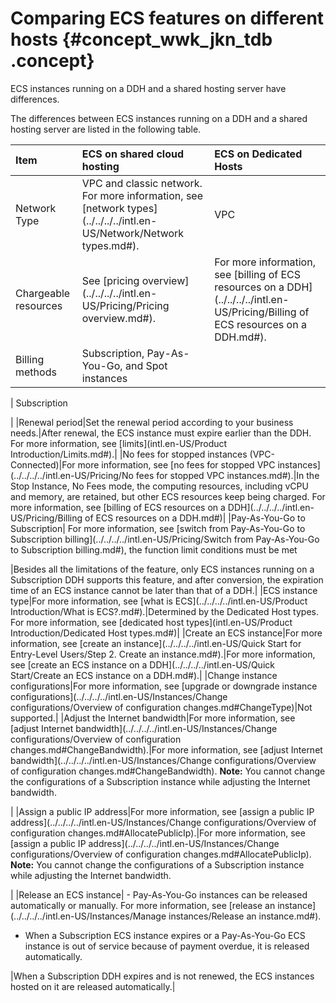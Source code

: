 # Comparing ECS features on different hosts {#concept_wwk_jkn_tdb .concept}

ECS instances running on a DDH and a shared hosting server have differences.

The differences between ECS instances running on a DDH and a shared hosting server are listed in the following table.

|Item|ECS on shared cloud hosting|ECS on Dedicated Hosts|
|:---|:--------------------------|:---------------------|
|Network Type|VPC and classic network. For more information, see [network types](../../../../intl.en-US/Network/Network types.md#).|VPC|
|Chargeable resources|See [pricing overview](../../../../intl.en-US/Pricing/Pricing overview.md#).|For more information, see [billing of ECS resources on a DDH](../../../../intl.en-US/Pricing/Billing of ECS resources on a DDH.md#).|
|Billing methods| Subscription, Pay-As-You-Go, and Spot instances

 | Subscription

 |
|Renewal period|Set the renewal period according to your business needs.|After renewal, the ECS instance must expire earlier than the DDH. For more information, see [limits](intl.en-US/Product Introduction/Limits.md#).|
|No fees for stopped instances \(VPC-Connected\)|For more information, see [no fees for stopped VPC instances](../../../../intl.en-US/Pricing/No fees for stopped VPC instances.md#).|In the Stop Instance, No Fees mode, the computing resources, including vCPU and memory, are retained, but other ECS resources keep being charged. For more information, see [billing of ECS resources on a DDH](../../../../intl.en-US/Pricing/Billing of ECS resources on a DDH.md#)|
|Pay-As-You-Go to Subscription| For more information, see [switch from Pay-As-You-Go to Subscription billing](../../../../intl.en-US/Pricing/Switch from Pay-As-You-Go to Subscription billing.md#), the function limit conditions must be met

 |Besides all the limitations of the feature, only ECS instances running on a Subscription DDH supports this feature, and after conversion, the expiration time of an ECS instance cannot be later than that of a DDH.|
|ECS instance type|For more information, see [what is ECS](../../../../intl.en-US/Product Introduction/What is ECS?.md#).|Determined by the Dedicated Host types. For more information, see [dedicated host types](intl.en-US/Product Introduction/Dedicated Host types.md#)|
|Create an ECS instance|For more information, see [create an instance](../../../../intl.en-US/Quick Start for Entry-Level Users/Step 2. Create an instance.md#).|For more information, see [create an ECS instance on a DDH](../../../../intl.en-US/Quick Start/Create an ECS instance on a DDH.md#).|
|Change instance configurations|For more information, see [upgrade or downgrade instance configurations](../../../../intl.en-US/Instances/Change configurations/Overview of configuration changes.md#ChangeType)|Not supported.|
|Adjust the Internet bandwidth|For more information, see [adjust Internet bandwidth](../../../../intl.en-US/Instances/Change configurations/Overview of configuration changes.md#ChangeBandwidth).|For more information, see [adjust Internet bandwidth](../../../../intl.en-US/Instances/Change configurations/Overview of configuration changes.md#ChangeBandwidth). **Note:** You cannot change the configurations of a Subscription instance while adjusting the Internet bandwidth.

 |
|Assign a public IP address|For more information, see [assign a public IP address](../../../../intl.en-US/Instances/Change configurations/Overview of configuration changes.md#AllocatePublicIp).|For more information, see [assign a public IP address](../../../../intl.en-US/Instances/Change configurations/Overview of configuration changes.md#AllocatePublicIp). **Note:** You cannot change the configurations of a Subscription instance while adjusting the Internet bandwidth.

 |
|Release an ECS instance| -   Pay-As-You-Go instances can be released automatically or manually. For more information, see [release an instance](../../../../intl.en-US/Instances/Manage instances/Release an instance.md#).
-   When a Subscription ECS instance expires or a Pay-As-You-Go ECS instance is out of service because of payment overdue, it is released automatically.

 |When a Subscription DDH expires and is not renewed, the ECS instances hosted on it are released automatically.|

